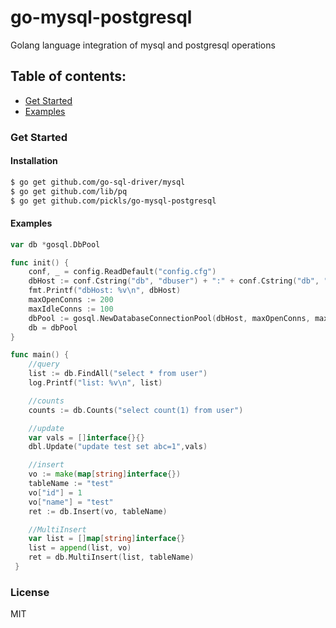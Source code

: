 # go-mysql-postgresql
Golang language integration of mysql and postgresql operations

## Table of contents:
- [Get Started](#get-started)
- [Examples](#examples)

### Get Started
#### Installation

```sh
$ go get github.com/go-sql-driver/mysql
$ go get github.com/lib/pq
$ go get github.com/pickls/go-mysql-postgresql
```


#### Examples

```go
var db *gosql.DbPool

func init() {
	conf, _ = config.ReadDefault("config.cfg")
	dbHost := conf.Cstring("db", "dbuser") + ":" + conf.Cstring("db", "dbpwd") + "@" + conf.Cstring("db", "dbhost")
	fmt.Printf("dbHost: %v\n", dbHost)
	maxOpenConns := 200
	maxIdleConns := 100
	dbPool := gosql.NewDatabaseConnectionPool(dbHost, maxOpenConns, maxIdleConns)
	db = dbPool
}

func main() {
	//query
	list := db.FindAll("select * from user")
	log.Printf("list: %v\n", list)

	//counts
	counts := db.Counts("select count(1) from user")

	//update
	var vals = []interface{}{}
	dbl.Update("update test set abc=1",vals)

	//insert
	vo := make(map[string]interface{})
	tableName := "test"
	vo["id"] = 1
	vo["name"] = "test"
	ret := db.Insert(vo, tableName)

	//MultiInsert
	var list = []map[string]interface{}
	list = append(list, vo)
	ret = db.MultiInsert(list, tableName)
 }
 ```
 
### License
MIT
